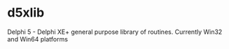 d5xlib
======

Delphi 5 - Delphi XE+ general purpose library of routines.
Currently Win32 and Win64 platforms
